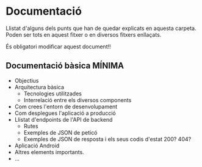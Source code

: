 # Documentació

Llistat d'alguns dels punts que han de quedar explicats en aquesta carpeta. Poden ser tots en aquest fitxer o en diversos fitxers enllaçats.

És obligatori modificar aquest document!!

## Documentació bàsica MÍNIMA

* Objectius
* Arquitectura bàsica
  * Tecnologies utilitzades
  * Interrelació entre els diversos components
* Com crees l'entorn de desenvolupament
* Com desplegues l'aplicació a producció
* Llistat d'endpoints de l'API de backend
  * Rutes
  * Exemples de JSON de peticó
  * Exemples de JSON de resposta i els seus codis d'estat 200? 404?
* Aplicació Android
* Altres elements importants.
* ...
